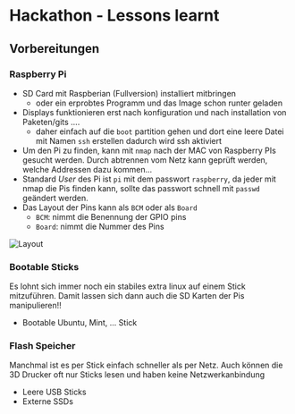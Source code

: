 # Hackathon - Lessons learnt

## Vorbereitungen

### Raspberry Pi

* SD Card mit Raspberian (Fullversion) installiert mitbringen
  * oder ein erprobtes Programm und das Image schon runter geladen
* Displays funktionieren erst nach konfiguration und nach installation von Paketen/gits ....
  * daher einfach auf die ```boot``` partition gehen und dort eine leere Datei mit Namen ```ssh``` erstellen
    dadurch wird ssh aktiviert
* Um den Pi zu finden, kann mit ```nmap``` nach der MAC von Raspberry PIs  gesucht werden. Durch abtrennen vom Netz kann geprüft werden, welche Addressen dazu kommen...
* Standard _User_ des Pi ist ```pi``` mit dem passwort ```raspberry```, da jeder mit nmap die Pis finden kann, sollte das passwort schnell mit ```passwd``` geändert werden.
* Das Layout der Pins kann als ```BCM``` oder als ```Board```
  * ```BCM```: nimmt die Benennung der GPIO pins 
  * ```Board```: nimmt die Nummer des Pins



![Layout](http://webofthings.org/wp-content/uploads/2016/10/pi-gpio.png)



### Bootable Sticks

Es lohnt sich immer noch ein stabiles extra linux auf einem Stick mitzuführen. Damit lassen sich dann auch die SD Karten der Pis manipulieren!!

* Bootable Ubuntu, Mint, ... Stick



### Flash Speicher

Manchmal ist es per Stick einfach schneller als per Netz. Auch können die 3D Drucker oft nur Sticks lesen und haben keine Netzwerkanbindung

* Leere USB Sticks
* Externe SSDs